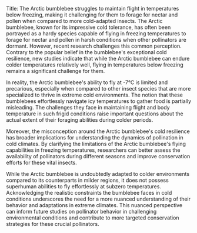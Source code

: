 Title: The Arctic bumblebee struggles to maintain flight in temperatures below freezing, making it challenging for them to forage for nectar and pollen when compared to more cold-adapted insects.
The Arctic bumblebee, known for its impressive cold tolerance, has often been portrayed as a hardy species capable of flying in freezing temperatures to forage for nectar and pollen in harsh conditions when other pollinators are dormant. However, recent research challenges this common perception. Contrary to the popular belief in the bumblebee's exceptional cold resilience, new studies indicate that while the Arctic bumblebee can endure colder temperatures relatively well, flying in temperatures below freezing remains a significant challenge for them.

In reality, the Arctic bumblebee's ability to fly at -7°C is limited and precarious, especially when compared to other insect species that are more specialized to thrive in extreme cold environments. The notion that these bumblebees effortlessly navigate icy temperatures to gather food is partially misleading. The challenges they face in maintaining flight and body temperature in such frigid conditions raise important questions about the actual extent of their foraging abilities during colder periods.

Moreover, the misconception around the Arctic bumblebee's cold resilience has broader implications for understanding the dynamics of pollination in cold climates. By clarifying the limitations of the Arctic bumblebee's flying capabilities in freezing temperatures, researchers can better assess the availability of pollinators during different seasons and improve conservation efforts for these vital insects.

While the Arctic bumblebee is undoubtedly adapted to colder environments compared to its counterparts in milder regions, it does not possess superhuman abilities to fly effortlessly at subzero temperatures. Acknowledging the realistic constraints the bumblebee faces in cold conditions underscores the need for a more nuanced understanding of their behavior and adaptations in extreme climates. This nuanced perspective can inform future studies on pollinator behavior in challenging environmental conditions and contribute to more targeted conservation strategies for these crucial pollinators.